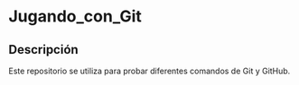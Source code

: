 # Jugando_con_Git

## Descripción 

Este repositorio se utiliza para probar diferentes comandos de Git y GitHub. 
